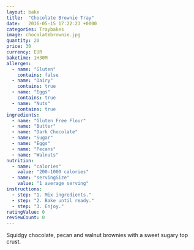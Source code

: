```yaml
---
layout: bake
title:  "Chocolate Brownie Tray"
date:   2016-05-15 17:22:23 +0000
categories: Traybakes
image: chocolatebrownie.jpg
quantity: 20
price: 30
currency: EUR
baketime: 1H30M
allergen:
  - name: "Gluten"
    contains: false
  - name: "Dairy"
    contains: true
  - name: "Eggs"
    contains: true
  - name: "Nuts"
    contains: true
ingredients:
  - name: "Gluten Free Flour"
  - name: "Butter"
  - name: "Dark Chocolate"
  - name: "Sugar"
  - name: "Eggs"
  - name: "Pecans"
  - name: "Walnuts"
nutrition:
  - name: "calories"
    value: "200-1000 calories"
  - name: "servingSize"
    value: "1 average serving"
instructions:
  - step: "1. Mix ingredients."
  - step: "2. Bake until ready."
  - step: "3. Enjoy."
ratingValue: 0
reviewCount: 0
---
```

Squidgy chocolate, pecan and walnut brownies with a sweet sugary top crust.
